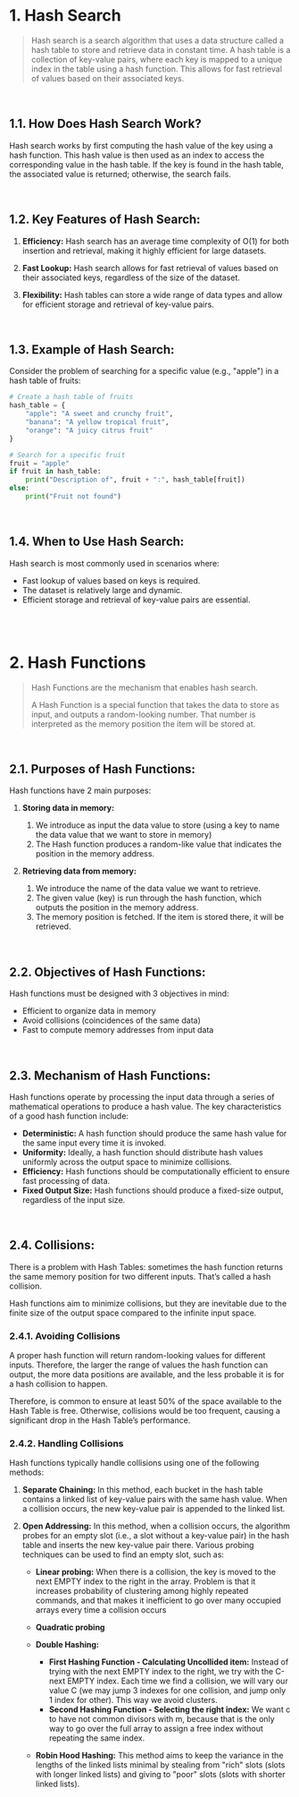 # 1. Hash Search

> Hash search is a search algorithm that uses a data structure called a hash table to store and retrieve data in constant time. A hash table is a collection of key-value pairs, where each key is mapped to a unique index in the table using a hash function. This allows for fast retrieval of values based on their associated keys.

<br/>


## 1.1. How Does Hash Search Work?

Hash search works by first computing the hash value of the key using a hash function. This hash value is then used as an index to access the corresponding value in the hash table. If the key is found in the hash table, the associated value is returned; otherwise, the search fails.

<br/>


## 1.2. Key Features of Hash Search:

1. **Efficiency:** Hash search has an average time complexity of O(1) for both insertion and retrieval, making it highly efficient for large datasets.

2. **Fast Lookup:** Hash search allows for fast retrieval of values based on their associated keys, regardless of the size of the dataset.

3. **Flexibility:** Hash tables can store a wide range of data types and allow for efficient storage and retrieval of key-value pairs.

<br/>


## 1.3. Example of Hash Search:

Consider the problem of searching for a specific value (e.g., "apple") in a hash table of fruits:

```python
# Create a hash table of fruits
hash_table = {
    "apple": "A sweet and crunchy fruit",
    "banana": "A yellow tropical fruit",
    "orange": "A juicy citrus fruit"
}

# Search for a specific fruit
fruit = "apple"
if fruit in hash_table:
    print("Description of", fruit + ":", hash_table[fruit])
else:
    print("Fruit not found")
```
<br/>


## 1.4. When to Use Hash Search:
Hash search is most commonly used in scenarios where:

* Fast lookup of values based on keys is required.
* The dataset is relatively large and dynamic.
* Efficient storage and retrieval of key-value pairs are essential.

<br/>

<br/>



# 2. Hash Functions

> Hash Functions are the mechanism that enables hash search.
> 
> A Hash Function is a special function that takes the data to store as input, and outputs a random-looking number. That number is interpreted as the memory position the item will be stored at.

<br/>


## 2.1. Purposes of Hash Functions:

Hash functions have 2 main purposes:

1. **Storing data in memory:**
   1) We introduce as input the data value to store (using a key to name the data value that we want to store in memory)
   2) The Hash function produces a random-like value that indicates the position in the memory address. 

3. **Retrieving data from memory:**
   1) We introduce the name of the data value we want to retrieve.
   2) The given value (key) is run through the hash function, which outputs the position in the memory address.
   3) The memory position is fetched. If the item is stored there, it will be retrieved.


<br/>


## 2.2. Objectives of Hash Functions:

Hash functions must be designed with 3 objectives in mind:

- Efficient to organize data in memory
- Avoid collisions (coincidences of the same data)
- Fast to compute memory addresses from input data

<br/>



## 2.3. Mechanism of Hash Functions:

Hash functions operate by processing the input data through a series of mathematical operations to produce a hash value. The key characteristics of a good hash function include:

- **Deterministic:** A hash function should produce the same hash value for the same input every time it is invoked.
- **Uniformity:** Ideally, a hash function should distribute hash values uniformly across the output space to minimize collisions.
- **Efficiency:** Hash functions should be computationally efficient to ensure fast processing of data.
- **Fixed Output Size:** Hash functions should produce a fixed-size output, regardless of the input size.

<br/>


## 2.4. Collisions:

There is a problem with Hash Tables: sometimes the hash function returns the same memory position for two different inputs. That’s called a hash collision. 

Hash functions aim to minimize collisions, but they are inevitable due to the finite size of the output space compared to the infinite input space. 

### 2.4.1. Avoiding Collisions
A proper hash function will return random-looking values for different inputs. Therefore, the larger the range of values the hash function can output, the more data positions are available, and the less probable it is for a hash collision to happen.

Therefore, is common to ensure at least 50% of the space available to the Hash Table is free. Otherwise, collisions would be too frequent, causing a significant drop in the Hash Table’s performance.


### 2.4.2. Handling Collisions
Hash functions typically handle collisions using one of the following methods:

1. **Separate Chaining:** In this method, each bucket in the hash table contains a linked list of key-value pairs with the same hash value. When a collision occurs, the new key-value pair is appended to the linked list.

2. **Open Addressing:** In this method, when a collision occurs, the algorithm probes for an empty slot (i.e., a slot without a key-value pair) in the hash table and inserts the new key-value pair there. Various probing techniques can be used to find an empty slot, such as:
    * **Linear probing:** When there is a collision, the key is moved to the next EMPTY index to the right in the array. Problem is that it increases probability of clustering among highly repeated commands, and that makes it inefficient to go over many occupied arrays every time a collision occurs
    * **Quadratic probing** 
    * **Double Hashing:**
        * **First Hashing Function - Calculating Uncollided item:** Instead of trying with the next EMPTY index to the right, we try with the C-next EMPTY index. Each time we find a collision, we will vary our value C (we may jump 3 indexes for one collision, and jump only 1 index for other). This way we avoid clusters.
        * **Second Hashing Function - Selecting the right index:** We want c to have not common divisors with m, because that is the only way to go over the full array to assign a free index without repeating the same index. 

    * **Robin Hood Hashing:** This method aims to keep the variance in the lengths of the linked lists minimal by stealing from "rich" slots (slots with longer linked lists) and giving to "poor" slots (slots with shorter linked lists).


